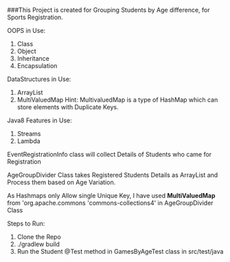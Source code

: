###This Project is created for Grouping Students by Age difference, for Sports Registration.

OOPS in Use:
1. Class
2. Object
3. Inheritance
4. Encapsulation

DataStructures in Use:
1. ArrayList
2. MultiValuedMap
Hint: MultivaluedMap is a type of HashMap which can store elements with Duplicate Keys.

Java8 Features in Use:
1. Streams
2. Lambda

EventRegistrationInfo class will collect  Details of Students who came for Registration

AgeGroupDivider Class takes Registered Students Details as ArrayList and Process them based on  Age Variation.

As Hashmaps only Allow single Unique Key, I have used **MultiValuedMap** from 'org.apache.commons 'commons-collections4' in AgeGroupDivider Class

Steps to Run:

1. Clone the Repo
2. ./gradlew build
3. Run the Student @Test method in GamesByAgeTest class in src/test/java